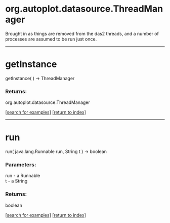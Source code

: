 # org.autoplot.datasource.ThreadManager

Brought in as things are removed from the das2 threads, and a number of
 processes are assumed to be run just once.

***
<a name="getInstance"></a>
# getInstance
getInstance(  ) &rarr; ThreadManager



### Returns:
org.autoplot.datasource.ThreadManager


<a href="https://github.com/autoplot/dev/search?q=getInstance&unscoped_q=getInstance">[search for examples]</a>
<a href="https://github.com/autoplot/documentation/blob/master/javadoc/index-all.md">[return to index]</a>

***
<a name="run"></a>
# run
run( java.lang.Runnable run, String t ) &rarr; boolean



### Parameters:
run - a Runnable
<br>t - a String

### Returns:
boolean


<a href="https://github.com/autoplot/dev/search?q=run&unscoped_q=run">[search for examples]</a>
<a href="https://github.com/autoplot/documentation/blob/master/javadoc/index-all.md">[return to index]</a>

